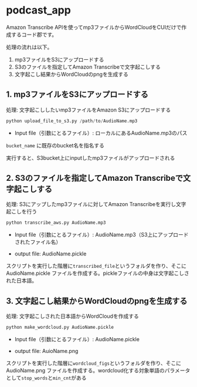 # podcast_app

Amazon Transcribe APIを使ってmp3ファイルからWordCloudをCUIだけで作成するコード郡です。

処理の流れは以下。

1. mp3ファイルをS3にアップロードする
2. S3のファイルを指定してAmazon Transcribeで文字起こしする
3. 文字起こし結果からWordCloudのpngを生成する



## 1. mp3ファイルをS3にアップロードする

処理: 文字起こししたいmp3ファイルをAmazon S3にアップロードする

```python
python upload_file_to_s3.py /path/to/AudioName.mp3
```

- Input file（引数にとるファイル）: ローカルにあるAudioName.mp3のパス

`bucket_name` に既存のbucket名を指名する

実行すると、S3bucket上にinputしたmp3ファイルがアップロードされる



## 2. S3のファイルを指定してAmazon Transcribeで文字起こしする

処理: S3にアップしたmp3ファイルに対してAmazon Transcribeを実行し文字起こしを行う

```python
python transcribe_aws.py AudioName.mp3
```

- Input file（引数にとるファイル）: AudioName.mp3（S3上にアップロードされたファイル名）

- output file: AudioName.pickle

スクリプトを実行した階層に`transcribed_file`というフォルダを作り、そこにAudioName.pickle ファイルを作成する。pickleファイルの中身は文字起こしされた日本語。



## 3. 文字起こし結果からWordCloudのpngを生成する

処理: 文字起こしされた日本語からWordCloudを作成する

```python
python make_wordcloud.py AudioName.pickle
```

- Input file（引数にとるファイル）: AudioName.pickle

- output file: AuioName.png

スクリプトを実行した階層に`wordcloud_figs`というフォルダを作り、そこにAudioName.png ファイルを作成する。wordcloud化する対象単語のパラメータとして`stop_words`と`min_cnt`がある

